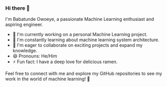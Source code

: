 ### Hi there 👋

I'm Babatunde Owoeye, a passionate Machine Learning enthusiast and aspiring engineer.

- 🔭 I'm currently working on a personal Machine Learning project.
- 🌱 I'm constantly learning about machine learning system architecture.
- 👯 I'm eager to collaborate on exciting projects and expand my knowledge.
- 😄 Pronouns: He/Him
- ⚡ Fun fact: I have a deep love for delicious ramen.

Feel free to connect with me and explore my GitHub repositories to see my work in the world of machine learning! 🚀
